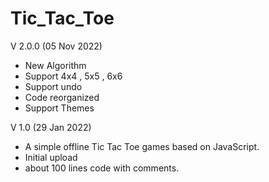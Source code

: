 # Tic_Tac_Toe
V 2.0.0 (05 Nov 2022)
- New Algorithm
- Support 4x4 , 5x5 , 6x6
- Support undo
- Code reorganized
- Support Themes

V 1.0 (29 Jan 2022)
- A simple offline Tic Tac Toe games based on JavaScript.
- Initial upload
- about 100 lines code with comments.
